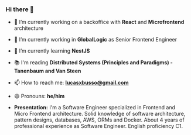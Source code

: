 ### Hi there 👋

- 🔭 I’m currently working on a backoffice with **React** and **Microfrontend** architecture 
- 🔭 I’m currently working in **GlobalLogic** as Senior Frontend Engineer
- 🌱 I’m currently learning **NestJS**
- 📚 I'm reading **Distributed Systems (Principles and Paradigms) - Tanenbaum and Van Steen**
- 📫 How to reach me: **lucasxbusso@gmail.com**
- 😄 Pronouns: **he/him**

- **Presentation:** I'm a Software Engineer specialized in Frontend and Micro Frontend architecture.
Solid knowledge of software architecture, pattern designs, databases, AWS, ORMs and Docker.
About 4 years of professional experience as Software Engineer. English proficiency C1.

